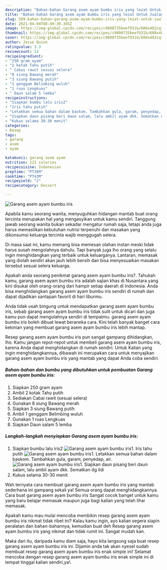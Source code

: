```yaml
---
description: "Bahan-bahan Garang asem ayam bumbu iris yang lezat Untuk Jualan"
title: "Bahan-bahan Garang asem ayam bumbu iris yang lezat Untuk Jualan"
slug: 589-bahan-bahan-garang-asem-ayam-bumbu-iris-yang-lezat-untuk-jualan
date: 2021-04-04T08:49:39.345Z
image: https://img-global.cpcdn.com/recipes/c9800735beef931b/680x482cq70/garang-asem-ayam-bumbu-iris-foto-resep-utama.jpg
thumbnail: https://img-global.cpcdn.com/recipes/c9800735beef931b/680x482cq70/garang-asem-ayam-bumbu-iris-foto-resep-utama.jpg
cover: https://img-global.cpcdn.com/recipes/c9800735beef931b/680x482cq70/garang-asem-ayam-bumbu-iris-foto-resep-utama.jpg
author: Jesse Quinn
ratingvalue: 3.3
reviewcount: 13
recipeingredient:
- "250 gram ayam"
- "2 kotak Tahu putih"
- " Cabai rawit sesuai selera"
- "8 siung Bawang merah"
- "3 siung Bawang putih"
- "1 genggam Belimbing wuluh"
- "1 ruas Lengkuas"
- " Daun salam 5 lemba"
recipeinstructions:
- "Siapkan bumbu lalu iris2"
- "Iris tahu putih"
- "Letakkan semua bahan dalam baskom. Tambahkan gula, garam, penyedap, air."
- "Siapkan daun pisang beri daun salam, lalu ambil ayam dkk. Sematkan dg lidi"
- "Kukus selama 30-30 menit"
categories:
- Resep
tags:
- garang
- asem
- ayam

katakunci: garang asem ayam 
nutrition: 122 calories
recipecuisine: Indonesian
preptime: "PT36M"
cooktime: "PT43M"
recipeyield: "2"
recipecategory: Dessert

---
```



![Garang asem ayam bumbu iris](https://img-global.cpcdn.com/recipes/c9800735beef931b/680x482cq70/garang-asem-ayam-bumbu-iris-foto-resep-utama.jpg)

Apabila kamu seorang wanita, menyuguhkan hidangan mantab buat orang tercinta merupakan hal yang mengasyikan untuk kamu sendiri. Tanggung jawab seorang  wanita bukan sekadar mengatur rumah saja, tetapi anda juga harus memastikan kebutuhan nutrisi terpenuhi dan masakan yang dikonsumsi keluarga tercinta wajib menggugah selera.

Di masa  saat ini, kamu memang bisa memesan olahan instan meski tidak harus susah mengolahnya dahulu. Tapi banyak juga lho orang yang selalu ingin menghidangkan yang terbaik untuk keluarganya. Lantaran, memasak yang diolah sendiri akan jauh lebih bersih dan bisa menyesuaikan masakan tersebut sesuai selera keluarga. 



Apakah anda seorang penikmat garang asem ayam bumbu iris?. Tahukah kamu, garang asem ayam bumbu iris adalah sajian khas di Nusantara yang kini disukai oleh orang-orang dari hampir setiap daerah di Indonesia. Anda bisa menghidangkan garang asem ayam bumbu iris sendiri di rumah dan dapat dijadikan santapan favorit di hari liburmu.

Anda tidak usah bingung untuk mendapatkan garang asem ayam bumbu iris, sebab garang asem ayam bumbu iris tidak sulit untuk dicari dan juga kamu pun dapat mengolahnya sendiri di tempatmu. garang asem ayam bumbu iris boleh dibuat lewat beraneka cara. Kini telah banyak banget cara kekinian yang membuat garang asem ayam bumbu iris lebih mantap.

Resep garang asem ayam bumbu iris pun sangat gampang dihidangkan, lho. Kamu jangan repot-repot untuk membeli garang asem ayam bumbu iris, karena Anda dapat menghidangkan di rumah sendiri. Untuk Kalian yang ingin menghidangkannya, dibawah ini merupakan cara untuk menyajikan garang asem ayam bumbu iris yang mantab yang dapat Anda coba sendiri.

<!--inarticleads1-->

##### Bahan-bahan dan bumbu yang dibutuhkan untuk pembuatan Garang asem ayam bumbu iris:

1. Siapkan 250 gram ayam
1. Ambil 2 kotak Tahu putih
1. Sediakan  Cabai rawit (sesuai selera)
1. Gunakan 8 siung Bawang merah
1. Siapkan 3 siung Bawang putih
1. Ambil 1 genggam Belimbing wuluh
1. Gunakan 1 ruas Lengkuas
1. Siapkan  Daun salam 5 lemba




<!--inarticleads2-->

##### Langkah-langkah menyiapkan Garang asem ayam bumbu iris:

1. Siapkan bumbu lalu iris2
<img src="https://img-global.cpcdn.com/steps/c77aca2a051bcb8b/160x128cq70/garang-asem-ayam-bumbu-iris-langkah-memasak-1-foto.jpg" alt="Garang asem ayam bumbu iris">1. Iris tahu putih
<img src="https://img-global.cpcdn.com/steps/7c9bd03a50c15f44/160x128cq70/garang-asem-ayam-bumbu-iris-langkah-memasak-2-foto.jpg" alt="Garang asem ayam bumbu iris">1. Letakkan semua bahan dalam baskom. Tambahkan gula, garam, penyedap, air.
<img src="https://img-global.cpcdn.com/steps/f1b57deb3af65ad0/160x128cq70/garang-asem-ayam-bumbu-iris-langkah-memasak-3-foto.jpg" alt="Garang asem ayam bumbu iris">1. Siapkan daun pisang beri daun salam, lalu ambil ayam dkk. Sematkan dg lidi
1. Kukus selama 30-30 menit




Wah ternyata cara membuat garang asem ayam bumbu iris yang mantab sederhana ini gampang sekali ya! Semua orang dapat menghidangkannya. Cara buat garang asem ayam bumbu iris Sangat cocok banget untuk kamu yang baru belajar memasak maupun juga bagi kalian yang telah lihai memasak.

Apakah kamu mau mulai mencoba membikin resep garang asem ayam bumbu iris nikmat tidak ribet ini? Kalau kamu ingin, ayo kalian segera siapin peralatan dan bahan-bahannya, kemudian buat deh Resep garang asem ayam bumbu iris yang nikmat dan tidak rumit ini. Sangat mudah kan. 

Maka dari itu, daripada kamu diam saja, hayo kita langsung saja buat resep garang asem ayam bumbu iris ini. Dijamin anda tak akan nyesel sudah membuat resep garang asem ayam bumbu iris enak simple ini! Selamat mencoba dengan resep garang asem ayam bumbu iris enak simple ini di tempat tinggal kalian sendiri,ya!.

